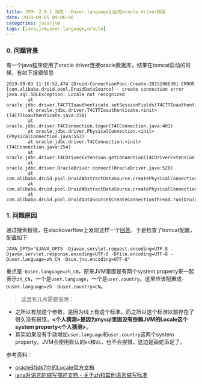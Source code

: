 ```yaml
---
title: JVM: 2.0.1 调优：-Duser.language引起的oracle driver报错
date: 2019-09-05 09:06:00
categories: java/jvm
tags: [java,jvm,user.language,oracle]
---
```


### 0. 问题背景
有一个java程序使用了oracle driver连接oracle数据库，结果在tomcat启动的时候，有如下报错信息
```
2019-09-03 11:16:52,474 [Druid-ConnectionPool-Create-2015198630] ERROR [com.alibaba.druid.pool.DruidDataSource] - create connection error
java.sql.SQLException: Locale not recognized
        at oracle.jdbc.driver.T4CTTIoauthenticate.setSessionFields(T4CTTIoauthenticate.java:1006)
        at oracle.jdbc.driver.T4CTTIoauthenticate.<init>(T4CTTIoauthenticate.java:238)
        at oracle.jdbc.driver.T4CConnection.logon(T4CConnection.java:401)
        at oracle.jdbc.driver.PhysicalConnection.<init>(PhysicalConnection.java:553)
        at oracle.jdbc.driver.T4CConnection.<init>(T4CConnection.java:254)
        at oracle.jdbc.driver.T4CDriverExtension.getConnection(T4CDriverExtension.java:32)
        at oracle.jdbc.driver.OracleDriver.connect(OracleDriver.java:528)
        at com.alibaba.druid.pool.DruidAbstractDataSource.createPhysicalConnection(DruidAbstractDataSource.java:1375)
        at com.alibaba.druid.pool.DruidAbstractDataSource.createPhysicalConnection(DruidAbstractDataSource.java:1431)
        at com.alibaba.druid.pool.DruidDataSource$CreateConnectionThread.run(DruidDataSource.java:1844)
```


### 1. 问题原因
通过搜索报错，在stackoverflow上发现这样一个[回答](https://stackoverflow.com/questions/9685052/an-getting-this-error-when-i-run-my-project-java-sql-sqlexception-locale-not-r)，于是检查了tomcat配置，配置如下
```
JAVA_OPTS="$JAVA_OPTS -Djavax.servlet.request.encoding=UTF-8 -Djavax.servlet.response.encoding=UTF-8 -Dfile.encoding=UTF-8 -Duser.language=zh_CN -Dsun.jnu.encoding=UTF-8"
```
重点是`-Duser.language=zh_CN`，原来JVM里面是有两个system property来一起表示`zh_CN`，一个是`user.language`，一个是`user.country`。这里应该配置成`-Duser.language=zh -Duser.country=CN`。
> 这里有几点需要说明：
- 之所以有加这个参数，是因为线上有这个标准。而之所以这个标准以前存在了很久没有报错，**<个人猜测>**是因为mysql里面没有依赖JVM的Locale这个system property**<个人猜测>**。
- 其实如果没有手动增加`user.language`和`user.country`这两个system property，JVM会使用默认的`en`和`US`，也不会报错，这边是画蛇添足了。

参考资料：
- [oracle对jdk7中的Locale官方文档](https://docs.oracle.com/javase/7/docs/api/java/util/Locale.html)
- [iana对语言的缩写描述文档 - 关于zh和其他语言缩写标准](https://www.iana.org/assignments/language-subtag-registry/language-subtag-registry)